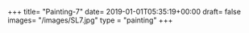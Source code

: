 +++
title= "Painting-7"
date= 2019-01-01T05:35:19+00:00
draft= false
images= "/images/SL7.jpg"
type = "painting"
+++
